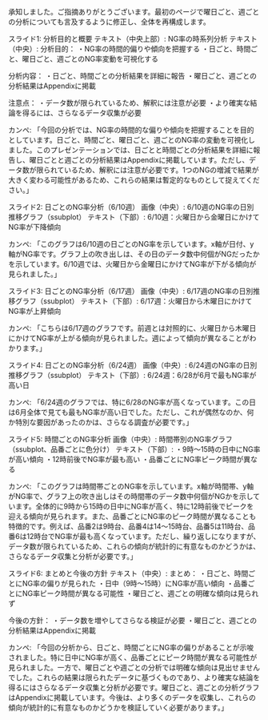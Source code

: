 承知しました。ご指摘ありがとうございます。最初のページで曜日ごと、週ごとの分析についても言及するように修正し、全体を再構成します。

スライド1: 分析目的と概要
テキスト（中央上部）: NG率の時系列分析
テキスト（中央）:
分析目的：
・NG率の時間的偏りや傾向を把握する
・日ごと、時間ごと、曜日ごと、週ごとのNG率変動を可視化する

分析内容：
・日ごと、時間ごとの分析結果を詳細に報告
・曜日ごと、週ごとの分析結果はAppendixに掲載

注意点：
・データ数が限られているため、解釈には注意が必要
・より確実な結論を得るには、さらなるデータ収集が必要

カンペ: 「今回の分析では、NG率の時間的な偏りや傾向を把握することを目的としています。日ごと、時間ごと、曜日ごと、週ごとのNG率の変動を可視化しました。このプレゼンテーションでは、日ごとと時間ごとの分析結果を詳細に報告し、曜日ごとと週ごとの分析結果はAppendixに掲載しています。ただし、データ数が限られているため、解釈には注意が必要です。1つのNGの増減で結果が大きく変わる可能性があるため、これらの結果は暫定的なものとして捉えてください。」

スライド2: 日ごとのNG率分析（6/10週）
画像（中央）: 6/10週のNG率の日別推移グラフ（ssubplot）
テキスト（下部）: 6/10週：火曜日から金曜日にかけてNG率が下降傾向

カンペ: 「このグラフは6/10週の日ごとのNG率を示しています。x軸が日付、y軸がNG率です。グラフ上の吹き出しは、その日のデータ数中何個がNGだったかを示しています。6/10週では、火曜日から金曜日にかけてNG率が下がる傾向が見られました。」

スライド3: 日ごとのNG率分析（6/17週）
画像（中央）: 6/17週のNG率の日別推移グラフ（ssubplot）
テキスト（下部）: 6/17週：火曜日から木曜日にかけてNG率が上昇傾向

カンペ: 「こちらは6/17週のグラフです。前週とは対照的に、火曜日から木曜日にかけてNG率が上がる傾向が見られました。週によって傾向が異なることがわかります。」

スライド4: 日ごとのNG率分析（6/24週）
画像（中央）: 6/24週のNG率の日別推移グラフ（ssubplot）
テキスト（下部）: 6/24週：6/28が6月で最もNG率が高い日

カンペ: 「6/24週のグラフでは、特に6/28のNG率が高くなっています。この日は6月全体で見ても最もNG率が高い日でした。ただし、これが偶然なのか、何か特別な要因があったのかは、さらなる調査が必要です。」

スライド5: 時間ごとのNG率分析
画像（中央）: 時間帯別のNG率グラフ（ssubplot、品番ごとに色分け）
テキスト（下部）:
・9時〜15時の日中にNG率が高い傾向
・12時前後でNG率が最も高い
・品番ごとにNG率ピーク時間が異なる

カンペ: 「このグラフは時間帯ごとのNG率を示しています。x軸が時間帯、y軸がNG率で、グラフ上の吹き出しはその時間帯のデータ数中何個がNGかを示しています。全体的に9時から15時の日中にNG率が高く、特に12時前後でピークを迎える傾向が見られます。また、品番ごとにNG率のピーク時間が異なることも特徴的です。例えば、品番2は9時台、品番4は14〜15時台、品番5は11時台、品番6は12時台でNG率が最も高くなっています。ただし、繰り返しになりますが、データ数が限られているため、これらの傾向が統計的に有意なものかどうかは、さらなるデータ収集と分析が必要です。」

スライド6: まとめと今後の方針
テキスト（中央）:
まとめ：
・日ごと、時間ごとにNG率の偏りが見られた
・日中（9時〜15時）にNG率が高い傾向
・品番ごとにNG率ピーク時間が異なる可能性
・曜日ごと、週ごとの明確な傾向は見られず

今後の方針：
・データ数を増やしてさらなる検証が必要
・曜日ごと、週ごとの分析結果はAppendixに掲載

カンペ: 「今回の分析から、日ごと、時間ごとにNG率の偏りがあることが示唆されました。特に日中にNG率が高く、品番ごとにピーク時間が異なる可能性が見られました。一方で、曜日ごとや週ごとの分析では明確な傾向は見出せませんでした。これらの結果は限られたデータに基づくものであり、より確実な結論を得るにはさらなるデータ収集と分析が必要です。曜日ごと、週ごとの分析グラフはAppendixに掲載しています。今後は、より多くのデータを収集し、これらの傾向が統計的に有意なものかどうかを検証していく必要があります。」
